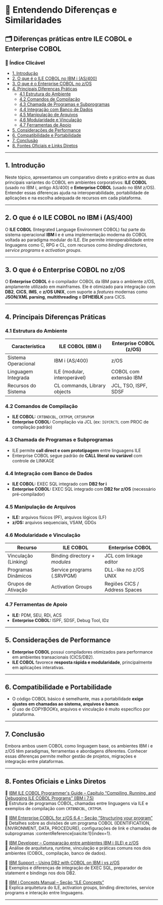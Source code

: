 # 🧩 Entendendo Diferenças e Similaridades

## 🗂️ Diferenças práticas entre ILE COBOL e Enterprise COBOL

### 🔗 Índice Clicável
- [1. Introdução](#1-introdução)
- [2. O que é o ILE COBOL no IBM i (AS/400)](#2-o-que-é-o-ile-cobol-no-ibm-i-as400)
- [3. O que é o Enterprise COBOL no z/OS](#3-o-que-é-o-enterprise-cobol-no-zos)
- [4. Principais Diferenças Práticas](#4-principais-diferenças-práticas)
  - [4.1 Estrutura do Ambiente](#41-estrutura-do-ambiente)
  - [4.2 Comandos de Compilação](#42-comandos-de-compilação)
  - [4.3 Chamada de Programas e Subprogramas](#43-chamada-de-programas-e-subprogramas)
  - [4.4 Integração com Banco de Dados](#44-integração-com-banco-de-dados)
  - [4.5 Manipulação de Arquivos](#45-manipulação-de-arquivos)
  - [4.6 Modularidade e Vinculação](#46-modularidade-e-vinculação)
  - [4.7 Ferramentas de Apoio](#47-ferramentas-de-apoio)
- [5. Considerações de Performance](#5-considerações-de-performance)
- [6. Compatibilidade e Portabilidade](#6-compatibilidade-e-portabilidade)
- [7. Conclusão](#7-conclusão)
- [8. Fontes Oficiais e Links Diretos](#8-fontes-oficiais-e-links-diretos)

---

## 1. Introdução
Neste tópico, apresentamos um comparativo direto e prático entre as duas principais variantes do COBOL em ambientes corporativos: **ILE COBOL** (usado no IBM i, antigo AS/400) e **Enterprise COBOL** (usado no IBM z/OS). Entender essas diferenças ajuda na interoperabilidade, portabilidade de aplicações e na escolha adequada de recursos em cada plataforma.

---

## 2. O que é o ILE COBOL no IBM i (AS/400)
O **ILE COBOL** (Integrated Language Environment COBOL) faz parte do sistema operacional **IBM i** e é uma implementação moderna do COBOL voltada ao paradigma modular do ILE. Ele permite interoperabilidade entre linguagens como C, RPG e CL, com recursos como *binding directories*, *service programs* e *activation groups*.

---

## 3. O que é o Enterprise COBOL no z/OS
O **Enterprise COBOL** é o compilador COBOL da IBM para o ambiente z/OS, amplamente utilizado em mainframes. Ele é otimizado para integração com **DB2**, **CICS**, **IMS**, e **z/OS UNIX**, com suporte a *features* modernas como **JSON/XML parsing**, **multithreading** e **DFHEIBLK** para CICS.

---

## 4. Principais Diferenças Práticas

### 4.1 Estrutura do Ambiente
| Característica          | ILE COBOL (IBM i)                  | Enterprise COBOL (z/OS)         |
|------------------------|-----------------------------------|-------------------------------|
| Sistema Operacional    | IBM i (AS/400)                    | z/OS                          |
| Linguagem Integrada    | ILE (modular, interoperável)      | COBOL com extensão IBM        |
| Recursos do Sistema    | CL commands, Library objects      | JCL, TSO, ISPF, SDSF          |

### 4.2 Comandos de Compilação
- **ILE COBOL:** `CRTBNDCBL`, `CRTPGM`, `CRTSRVPGM`
- **Enterprise COBOL:** Compilação via JCL (ex: `IGYCRCTL` com PROC de compilação padrão)

### 4.3 Chamada de Programas e Subprogramas
- ILE permite **call direct e com prototipagem** entre linguagens ILE
- Enterprise COBOL segue padrão de **CALL literal ou variável** com controle de LINKAGE

### 4.4 Integração com Banco de Dados
- **ILE COBOL:** EXEC SQL integrado com **DB2 for i**
- **Enterprise COBOL:** EXEC SQL integrado com **DB2 for z/OS** (necessário pré-compilador)

### 4.5 Manipulação de Arquivos
- **ILE:** arquivos físicos (PF), arquivos lógicos (LF)
- **z/OS:** arquivos sequenciais, VSAM, GDGs

### 4.6 Modularidade e Vinculação
| Recurso                         | ILE COBOL                         | Enterprise COBOL             |
|--------------------------------|-----------------------------------|------------------------------|
| Vinculação (Linking)           | Binding directory + *modules*     | JCL com linkage editor       |
| Programas Dinâmicos            | Service programs (.SRVPGM)        | DLL-like no z/OS UNIX        |
| Grupos de Ativação             | Activation Groups                 | Regiões CICS / Address Spaces|

### 4.7 Ferramentas de Apoio
- **ILE:** PDM, SEU, RDi, ACS
- **Enterprise COBOL:** ISPF, SDSF, Debug Tool, IDz

---

## 5. Considerações de Performance
- **Enterprise COBOL** possui compiladores otimizados para performance em ambientes transacionais (CICS/DB2).
- **ILE COBOL** favorece **resposta rápida e modularidade**, principalmente em aplicações interativas.

---

## 6. Compatibilidade e Portabilidade
- O código COBOL básico é semelhante, mas a portabilidade **exige ajustes em chamadas ao sistema, arquivos e banco**.
- O uso de *COPYBOOKs*, arquivos e vinculação é muito específico por plataforma.

---

## 7. Conclusão
Embora ambos usem COBOL como linguagem base, os ambientes IBM i e z/OS têm paradigmas, ferramentas e abordagens diferentes. Conhecer essas diferenças permite melhor gestão de projetos, migrações e integração entre plataformas.

---

## 8. Fontes Oficiais e Links Diretos

📄 [IBM ILE COBOL Programmer's Guide – Capítulo “Compiling, Running, and Debugging ILE COBOL Programs” (IBM i 7.5)](https://www.ibm.com/docs/en/i/7.5?topic=programs-compiling-running-debugging-ile-cobol)  
🔹 Estrutura de programas COBOL, chamadas entre linguagens via ILE e exemplos de compilação com `CRTBNDCBL`, `CRTPGM`.

📄 [IBM Enterprise COBOL for z/OS 6.4 – Seção “Structuring your program”](https://www.ibm.com/docs/en/cobol-zos/6.4.0?topic=program-structuring-your)  
🔹 Detalhes sobre as divisões de um programa COBOL (IDENTIFICATION, ENVIRONMENT, DATA, PROCEDURE), configurações de link e chamadas de subprogramas :contentReference[oaicite:1]{index=1}.

📄 [IBM Developer – Comparação entre ambientes IBM i (ILE) e z/OS](https://developer.ibm.com/articles/ibm-i-vs-zos/)  
🔹 Análise de arquitetura, runtime, vinculação e práticas comuns nos dois ambientes (COBOL, compilação, banco de dados).

📄 [IBM Support – Using DB2 with COBOL on IBM i vs z/OS](https://www.ibm.com/support/pages/node/6460413)  
🔹 Exemplos e diferenças de integração de EXEC SQL, preparador de statement e bindings nos dois DB2.

📄 [IBM i Concepts Manual – Seção “ILE Concepts”](https://www.ibm.com/docs/en/i/7.5?topic=programming-ile-concepts)  
🔹 Explica arquitetura do ILE, activation groups, binding directories, service programs e interação entre linguagens.

---
